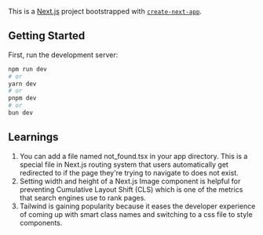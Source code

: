 This is a [Next.js](https://nextjs.org/) project bootstrapped with [`create-next-app`](https://github.com/vercel/next.js/tree/canary/packages/create-next-app).

## Getting Started

First, run the development server:

```bash
npm run dev
# or
yarn dev
# or
pnpm dev
# or
bun dev
```

## Learnings

1. You can add a file named not_found.tsx in your app directory. This is a special file in Next.js routing system that users automatically get redirected to if the page they're trying to navigate to does not exist.
2. Setting width and height of a Next.js Image component is helpful for preventing Cumulative Layout Shift (CLS) which is one of the metrics that search engines use to rank pages.
3. Tailwind is gaining popularity because it eases the developer experience of coming up with smart class names and switching to a css file to style components.
